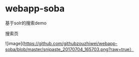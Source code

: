 # webapp-soba
基于solr的搜索demo

搜索页

![image](https://github.com/githubzouzhiwei/webapp-soba/blob/master/snipaste_20170704_165703.png?raw=true）
